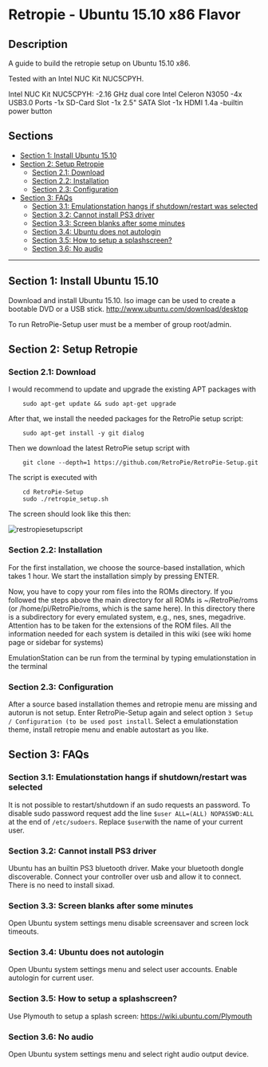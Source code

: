 # Retropie - Ubuntu 15.10 x86 Flavor

## Description

A guide to build the retropie setup on Ubuntu 15.10 x86. 

Tested with an Intel NUC Kit NUC5CPYH.

Intel NUC Kit NUC5CPYH:
-2.16 GHz dual core Intel Celeron N3050
-4x USB3.0 Ports
-1x SD-Card Slot
-1x 2.5" SATA Slot
-1x HDMI 1.4a
-builtin power button

## Sections

  - [Section 1: Install Ubuntu 15.10](#section-1-install-ubuntu)
  - [Section 2: Setup Retropie](#section-2-install-retropie)
    - [Section 2.1: Download](#21-download)
    - [Section 2.2: Installation](#22-installation)
    - [Section 2.3: Configuration](#23-configuration)
  - [Section 3: FAQs](#section-3-faq)
    - [Section 3.1: Emulationstation hangs if shutdown/restart was selected](#31-hang)
    - [Section 3.2: Cannot install PS3 driver](#32-ps3)  
    - [Section 3.3: Screen blanks after some minutes](#33-configuration)
    - [Section 3.4: Ubuntu does not autologin](#34-autologin)
    - [Section 3.5: How to setup a splashscreen?](#35-splashscreen)
    - [Section 3.6: No audio](##36-noaudio)

***

## Section 1: Install Ubuntu 15.10
    
Download and install Ubuntu 15.10. Iso image can be used to create a bootable DVD or a USB stick.
http://www.ubuntu.com/download/desktop

To run RetroPie-Setup user must be a member of group root/admin.

## Section 2: Setup Retropie

### Section 2.1: Download
    
I would recommend to update and upgrade the existing APT packages with
```
    sudo apt-get update && sudo apt-get upgrade
```
After that, we install the needed packages for the RetroPie setup script:
```
    sudo apt-get install -y git dialog
```
Then we download the latest RetroPie setup script with
```
    git clone --depth=1 https://github.com/RetroPie/RetroPie-Setup.git
```
The script is executed with
```
    cd RetroPie-Setup
    sudo ./retropie_setup.sh
```
The screen should look like this then:

![restropiesetupscript](https://cloud.githubusercontent.com/assets/10035308/10266202/c39fd7e0-6a10-11e5-80b1-74b642fe8441.png)

### Section 2.2: Installation

For the first installation, we choose the source-based installation, which takes 1 hour. We start the installation simply by pressing ENTER.

Now, you have to copy your rom files into the ROMs directory. If you followed the steps above the main directory for all ROMs is ~/RetroPie/roms (or /home/pi/RetroPie/roms, which is the same here). In this directory there is a subdirectory for every emulated system, e.g., nes, snes, megadrive. Attention has to be taken for the extensions of the ROM files. All the information needed for each system is detailed in this wiki (see wiki home page or sidebar for systems)

EmulationStation can be run from the terminal by typing emulationstation in the terminal

### Section 2.3: Configuration

After a source based installation themes and retropie menu are missing and autorun is not setup. Enter RetroPie-Setup again and select option `3 Setup / Configuration (to be used post install`. Select a emulationstation theme, install retropie menu and enable autostart as you like.

## Section 3: FAQs

### Section 3.1: Emulationstation hangs if shutdown/restart was selected

It is not possible to restart/shutdown if an sudo requests an password. To disable sudo password request add the line `$user ALL=(ALL) NOPASSWD:ALL` at the end of `/etc/sudoers`. Replace `$user`with the name of your current user.

### Section 3.2: Cannot install PS3 driver

Ubuntu has an builtin PS3 bluetooth driver. Make your bluetooth dongle discoverable. Connect your controller over usb and allow it to connect. There is no need to install sixad. 

### Section 3.3: Screen blanks after some minutes

Open Ubuntu system settings menu disable screensaver and screen lock timeouts.  

### Section 3.4: Ubuntu does not autologin

Open Ubuntu system settings menu and select user accounts. Enable autologin for current user.    

### Section 3.5: How to setup a splashscreen?

Use Plymouth to setup a splash screen:
https://wiki.ubuntu.com/Plymouth

### Section 3.6: No audio

Open Ubuntu system settings menu and select right audio output device.  